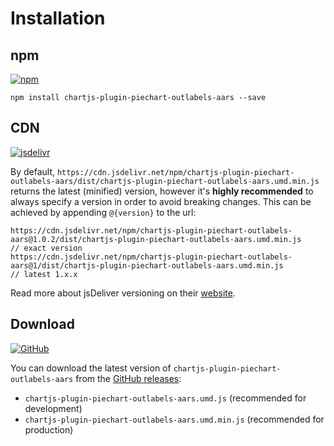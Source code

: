 # Installation

## npm

[![npm](https://img.shields.io/npm/v/chartjs-plugin-piechart-outlabels-aars.svg?style=flat-square&maxAge=600)](https://npmjs.com/package/chartjs-plugin-piechart-outlabels)

    npm install chartjs-plugin-piechart-outlabels-aars --save

## CDN

[![jsdelivr](https://img.shields.io/npm/v/chartjs-plugin-piechart-outlabels-aars.svg?label=jsdelivr&style=flat-square&maxAge=600)](https://cdn.jsdelivr.net/npm/chartjs-plugin-piechart-outlabels-aars@latest/dist/)

By default, `https://cdn.jsdelivr.net/npm/chartjs-plugin-piechart-outlabels-aars/dist/chartjs-plugin-piechart-outlabels-aars.umd.min.js` returns the latest (minified) version, however it's **highly recommended** to always specify a version in order to avoid breaking changes. This can be achieved by appending `@{version}` to the url:

    https://cdn.jsdelivr.net/npm/chartjs-plugin-piechart-outlabels-aars@1.0.2/dist/chartjs-plugin-piechart-outlabels-aars.umd.min.js    // exact version
    https://cdn.jsdelivr.net/npm/chartjs-plugin-piechart-outlabels-aars@1/dist/chartjs-plugin-piechart-outlabels-aars.umd.min.js        // latest 1.x.x

Read more about jsDeliver versioning on their [website](http://www.jsdelivr.com/).

## Download

[![GitHub](https://img.shields.io/github/v/release/aaronicsubstances/chartjs-plugin-piechart-outlabels.svg?style=flat-square&maxAge=600)](https://github.com/aaronicsubstances/chartjs-plugin-piechart-outlabels/releases/latest)

You can download the latest version of `chartjs-plugin-piechart-outlabels-aars` from the [GitHub releases](https://github.com/aaronicsubstances/chartjs-plugin-piechart-outlabels/releases/latest):

- `chartjs-plugin-piechart-outlabels-aars.umd.js` (recommended for development)
- `chartjs-plugin-piechart-outlabels-aars.umd.min.js` (recommended for production)